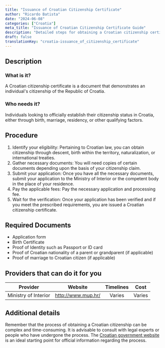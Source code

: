 ```yaml
---
title: "Issuance of Croatian Citizenship Certificate"
author: "Ricardo Batista"
date: "2024-06-08"
categories: ["Croatia"]
meta_title: "Issuance of Croatian Citizenship Certificate Guide"
description: "Detailed steps for obtaining a Croatian citizenship certificate."
draft: false
translationKey: "croatia-issuance_of_citizenship_certificate"
---
```


## Description
### What is it?
A Croatian citizenship certificate is a document that demonstrates an individual's citizenship of the Republic of Croatia. 

### Who needs it?
Individuals looking to officially establish their citizenship status in Croatia, either through birth, marriage, residency, or other qualifying factors.

## Procedure
1. Identify your eligibility: Pertaining to Croatian law, you can obtain citizenship through descent, birth within the territory, naturalization, or international treaties. 
2. Gather necessary documents: You will need copies of certain documents depending upon the basis of your citizenship claim. 
3. Submit your application: Once you have all the necessary documents, submit your application to the Ministry of Interior or the competent body in the place of your residence. 
4. Pay the applicable fees: Pay the necessary application and processing fee.
5. Wait for the verification: Once your application has been verified and if you meet the prescribed requirements, you are issued a Croatian citizenship certificate. 

## Required Documents
- Application form
- Birth Certificate 
- Proof of Identity such as Passport or ID card 
- Proof of Croatian nationality of a parent or grandparent (if applicable)
- Proof of marriage to Croatian citizen (if applicable)

## Providers that can do it for you

| Provider        |     Website                         |     Timelines    |       Cost      |
| --------------- | ----------------------------------  |  :-------------: | :-------------: |
| Ministry of Interior |  http://www.mup.hr/  |      Varies      |        Varies       |

## Additional details
Remember that the process of obtaining a Croatian citizenship can be complex and time-consuming. It is advisable to consult with legal experts or people who have undergone the process. The [Croatian government website](http://www.mup.hr/) is an ideal starting point for official information regarding the process.